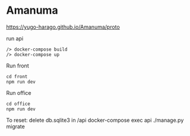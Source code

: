 # Amanuma

https://yugo-harago.github.io/Amanuma/proto

run api
```
/> docker-compose build
/> docker-compose up
```

Run front
```
cd front
npm run dev
```

Run office
```
cd office
npm run dev
```


To reset:
delete db.sqlite3 in /api
docker-compose exec api ./manage.py migrate
